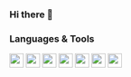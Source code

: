 ### Hi there 👋

<!--
**sayaoyuri/sayaoyuri** is a ✨ _special_ ✨ repository because its `README.md` (this file) appears on your GitHub profile.

Here are some ideas to get you started:

- 🔭 I’m currently working on ...
- 🌱 I’m currently learning ...
- 👯 I’m looking to collaborate on ...
- 🤔 I’m looking for help with ...
- 💬 Ask me about ...
- 📫 How to reach me: ...
- 😄 Pronouns: ...
- ⚡ Fun fact: ...
-->

### Languages & Tools

<img height="25px" src="https://img.shields.io/badge/HTML5-E34F26?style=for-the-badge&logo=html5&logoColor=white" /> <img height="25px" src="https://img.shields.io/badge/CSS3-1572B6?style=for-the-badge&logo=css3&logoColor=white" /> <img height="25px" src="https://img.shields.io/badge/JavaScript-323330?style=for-the-badge&logo=javascript&logoColor=F7DF1E" /> <img height="25px" src="https://img.shields.io/badge/React-20232A?style=for-the-badge&logo=react&logoColor=61DAFB" /> <img height="25px" src="https://img.shields.io/badge/styled--components-DB7093?style=for-the-badge&logo=styled-components&logoColor=white" /> <img height="25px" src="https://img.shields.io/badge/Sass-CC6699?style=for-the-badge&logo=sass&logoColor=white" /> <img height="25px" src="https://img.shields.io/badge/Vite-B73BFE?style=for-the-badge&logo=vite&logoColor=FFD62E" />
